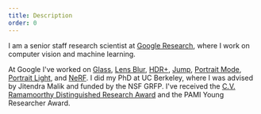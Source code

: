 ```yaml
---
title: Description
order: 0
---
```

I am a senior staff research scientist at [Google Research](https://ai.google/research), where I work on computer vision and machine learning.  

At Google I've worked on [Glass](https://www.google.com/glass/start/), [Lens Blur](https://ai.googleblog.com/2014/04/lens-blur-in-new-google-camera-app.html), [HDR+](https://ai.googleblog.com/2014/10/hdr-low-light-and-high-dynamic-range.html), [Jump](https://blog.google/products/google-ar-vr/introducing-next-generation-jump/), [Portrait Mode](https://ai.googleblog.com/2017/10/portrait-mode-on-pixel-2-and-pixel-2-xl.html), [Portrait Light](https://ai.googleblog.com/2020/12/portrait-light-enhancing-portrait.html), and [NeRF](https://www.matthewtancik.com/nerf). I did my PhD at UC Berkeley, where I was advised by Jitendra Malik and funded by the NSF GRFP. I've received the [C.V. Ramamoorthy Distinguished Research Award](https://www2.eecs.berkeley.edu/Students/Awards/15/) and the PAMI Young Researcher Award.